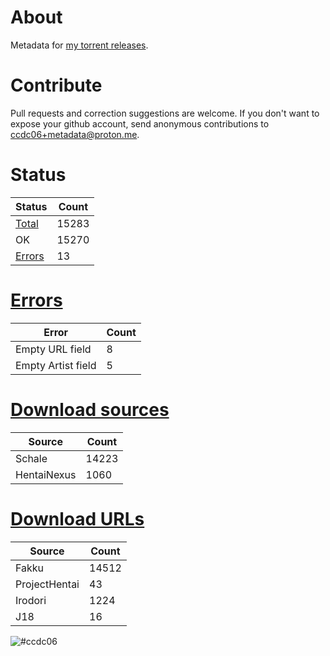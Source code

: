 # About
Metadata for [my torrent releases](https://sukebei.nyaa.si/?q=CCDC06).

# Contribute
Pull requests and correction suggestions are welcome. If you don't want to expose your github account, send anonymous contributions to [ccdc06+metadata@proton.me](mailto:ccdc06+metadata@proton.me).

<!-- [Status] -->
# Status
|Status|Count|
|-|-|
|[Total](indexes/list.csv)|15283|
|OK|15270|
|[Errors](indexes/errors.csv)|13|

# [Errors](indexes/errors.csv)
|Error|Count|
|-|-|
|Empty URL field|8|
|Empty Artist field|5|

# [Download sources](indexes/downloadSource.csv)
|Source|Count|
|-|-|
|Schale|14223|
|HentaiNexus|1060|

# [Download URLs](indexes/urlSource.csv)
|Source|Count|
|-|-|
|Fakku|14512|
|ProjectHentai|43|
|Irodori|1224|
|J18|16|
<!-- [/Status] -->

![#ccdc06](https://placehold.co/15x15/ccdc06/ccdc06.png)
